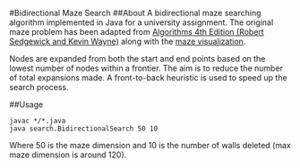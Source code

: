 #Bidirectional Maze Search
##About
A bidirectional maze searching algorithm implemented in Java for a university assignment. The original maze problem has been adapted from [Algorithms 4th Edition (Robert Sedgewick and Kevin Wayne)](http://algs4.cs.princeton.edu/41undirected/Maze.java.html) along with the [maze visualization](http://algs4.cs.princeton.edu/41undirected/StdDraw.java).

Nodes are expanded from both the start and end points based on the lowest number of nodes within a frontier. The aim is to reduce the number of total expansions made. A front-to-back heuristic is used to speed up the search process.

##Usage
``` shell
javac */*.java
java search.BidirectionalSearch 50 10
```

Where 50 is the maze dimension and 10 is the number of walls deleted (max maze dimension is around 120).
